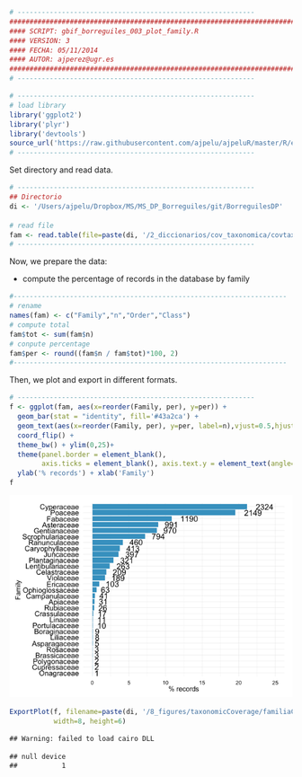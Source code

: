 ``` r
# -----------------------------------------------------------
#############################################################################
#### SCRIPT: gbif_borreguiles_003_plot_family.R                          ####
#### VERSION: 3                                                          ####
#### FECHA: 05/11/2014                                                   ####
#### AUTOR: ajperez@ugr.es                                               ####
#############################################################################
# -----------------------------------------------------------
```

``` r
# -----------------------------------------------------------
# load library
library('ggplot2')
library('plyr')
library('devtools')
source_url('https://raw.githubusercontent.com/ajpelu/ajpeluR/master/R/exportggplot.R')
# -----------------------------------------------------------
```

Set directory and read data.

``` r
# -----------------------------------------------------------
## Directorio 
di <- '/Users/ajpelu/Dropbox/MS/MS_DP_Borreguiles/git/BorreguilesDP'

# read file
fam <- read.table(file=paste(di, '/2_diccionarios/cov_taxonomica/covtax_family.txt', sep=''), header=TRUE, sep=';')
# -----------------------------------------------------------
```

Now, we prepare the data:

-   compute the percentage of records in the database by family

``` r
#--------------------------------------------------------------------
# rename 
names(fam) <- c("Family","n","Order","Class")
# compute total
fam$tot <- sum(fam$n)
# conpute percentage
fam$per <- round((fam$n / fam$tot)*100, 2)
#--------------------------------------------------------------------
```

Then, we plot and export in different formats.

``` r
# -----------------------------------------------------------
f <- ggplot(fam, aes(x=reorder(Family, per), y=per)) +
  geom_bar(stat = "identity", fill='#43a2ca') + 
  geom_text(aes(x=reorder(Family, per), y=per, label=n),vjust=0.5,hjust=-0.5) + 
  coord_flip() +
  theme_bw() + ylim(0,25)+
  theme(panel.border = element_blank(),
        axis.ticks = element_blank(), axis.text.y = element_text(angle=0, vjust=0.5, size=13)) + 
  ylab('% records') + xlab('Family') 
f
```

![plot of chunk plot](./gbif_borreguiles_003_plot_family_files/figure-markdown_github/plot.png)

``` r
ExportPlot(f, filename=paste(di, '/8_figures/taxonomicCoverage/familiaCov',sep=''), 
           width=8, height=6)
```

    ## Warning: failed to load cairo DLL

    ## null device 
    ##           1
